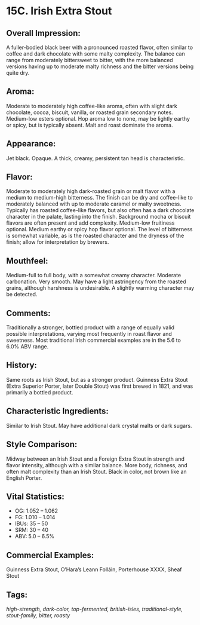 # 15C. Irish Extra Stout

## Overall Impression: 

A fuller-bodied black beer with a pronounced roasted flavor, often similar to coffee and dark chocolate with some malty complexity. The balance can range from moderately bittersweet to bitter, with the more balanced versions having up to moderate malty richness and the bitter versions being quite dry.

## Aroma: 

Moderate to moderately high coffee-like aroma, often with slight dark chocolate, cocoa, biscuit, vanilla, or roasted grain secondary notes. Medium-low esters optional. Hop aroma low to none, may be lightly earthy or spicy, but is typically absent. Malt and roast dominate the aroma.

## Appearance: 

Jet black. Opaque. A thick, creamy, persistent tan head is characteristic. 

## Flavor: 

Moderate to moderately high dark-roasted grain or malt flavor with a medium to medium-high bitterness. The finish can be dry and coffee-like to moderately balanced with up to moderate caramel or malty sweetness. Typically has roasted coffee-like flavors, but also often has a dark chocolate character in the palate, lasting into the finish. Background mocha or biscuit flavors are often present and add complexity. Medium-low fruitiness optional. Medium earthy or spicy hop flavor optional. The level of bitterness is somewhat variable, as is the roasted character and the dryness of the finish; allow for interpretation by brewers.

## Mouthfeel: 

Medium-full to full body, with a somewhat creamy character. Moderate carbonation. Very smooth. May have a light astringency from the roasted grains, although harshness is undesirable. A slightly warming character may be detected.

## Comments: 

Traditionally a stronger, bottled product with a range of equally valid possible interpretations, varying most frequently in roast flavor and sweetness. Most traditional Irish commercial examples are in the 5.6 to 6.0% ABV range.

## History: 

Same roots as Irish Stout, but as a stronger product. Guinness Extra Stout (Extra Superior Porter, later Double Stout) was first brewed in 1821, and was primarily a bottled product. 

## Characteristic Ingredients: 

Similar to Irish Stout. May have additional dark crystal malts or dark sugars.

## Style Comparison: 

Midway between an Irish Stout and a Foreign Extra Stout in strength and flavor intensity, although with a similar balance. More body, richness, and often malt complexity than an Irish Stout. Black in color, not brown like an English Porter.

## Vital Statistics:	

- OG:	1.052 – 1.062
- FG:	1.010 – 1.014
- IBUs:	35 – 50	
- SRM:	30 – 40	
- ABV:	5.0 – 6.5%

## Commercial Examples: 

Guinness Extra Stout, O’Hara’s Leann Folláin, Porterhouse XXXX, Sheaf Stout

## Tags: 

_high-strength, dark-color, top-fermented, british-isles, traditional-style, stout-family, bitter, roasty_
